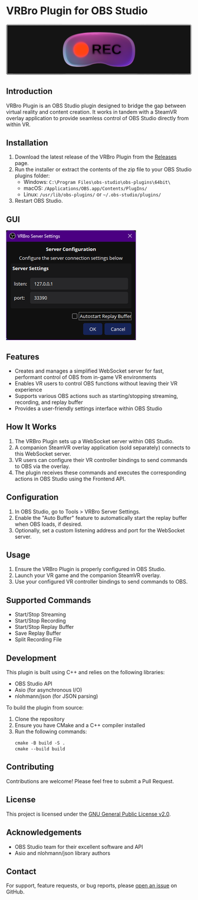 # VRBro Plugin for OBS Studio

![VRBro Banner](assets/VRBro_banner.png)

## Introduction

VRBro Plugin is an OBS Studio plugin designed to bridge the gap between virtual reality and content creation. 
It works in tandem with a SteamVR overlay application to provide seamless control of OBS Studio directly from within VR.

## Installation

1. Download the latest release of the VRBro Plugin from the [Releases](https://github.com/99oblivius/VRBro-plugin/releases) page.
2. Run the installer or extract the contents of the zip file to your OBS Studio plugins folder:
   - Windows: `C:\Program Files\obs-studio\obs-plugins\64bit\`
   - macOS: `/Applications/OBS.app/Contents/PlugIns/`
   - Linux: `/usr/lib/obs-plugins/` or `~/.obs-studio/plugins/`
3. Restart OBS Studio.

## GUI

![VRBro GUI](assets/VRBro_Server_Settings.png)

## Features

- Creates and manages a simplified WebSocket server for fast, performant control of OBS from in-game VR environments
- Enables VR users to control OBS functions without leaving their VR experience
- Supports various OBS actions such as starting/stopping streaming, recording, and replay buffer
- Provides a user-friendly settings interface within OBS Studio

## How It Works

1. The VRBro Plugin sets up a WebSocket server within OBS Studio.
2. A companion SteamVR overlay application (sold separately) connects to this WebSocket server.
3. VR users can configure their VR controller bindings to send commands to OBS via the overlay.
4. The plugin receives these commands and executes the corresponding actions in OBS Studio using the Frontend API.

## Configuration

1. In OBS Studio, go to Tools > VRBro Server Settings.
2. Enable the "Auto Buffer" feature to automatically start the replay buffer when OBS loads, if desired.
3. Optionally, set a custom listening address and port for the WebSocket server.

## Usage

1. Ensure the VRBro Plugin is properly configured in OBS Studio.
2. Launch your VR game and the companion SteamVR overlay.
3. Use your configured VR controller bindings to send commands to OBS.

## Supported Commands

- Start/Stop Streaming
- Start/Stop Recording
- Start/Stop Replay Buffer
- Save Replay Buffer
- Split Recording File

## Development

This plugin is built using C++ and relies on the following libraries:

- OBS Studio API
- Asio (for asynchronous I/O)
- nlohmann/json (for JSON parsing)

To build the plugin from source:

1. Clone the repository
2. Ensure you have CMake and a C++ compiler installed
3. Run the following commands:
   ```
   cmake -B build -S .
   cmake --build build
   ```

## Contributing

Contributions are welcome! Please feel free to submit a Pull Request.

## License

This project is licensed under the [GNU General Public License v2.0](LICENSE).

## Acknowledgements

- OBS Studio team for their excellent software and API
- Asio and nlohmann/json library authors

## Contact

For support, feature requests, or bug reports, please [open an issue](https://github.com/yourusername/vrbro-plugin/issues) on GitHub.
